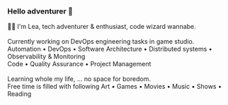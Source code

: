 ### Hello adventurer 👋

👩‍💻 I'm Lea, tech adventurer & enthusiast, code wizard wannabe.<br><br>
Currently working on DevOps engineering tasks in game studio.<br>
Automation • DevOps • Software Architecture • Distributed systems • Observability & Monitoring<br>
Code • Quality Assurance • Project Management<br><br>
Learning whole my life, ... no space for boredom.<br>
Free time is filled with following Art • Games • Movies • Music • Shows • Reading<br>
